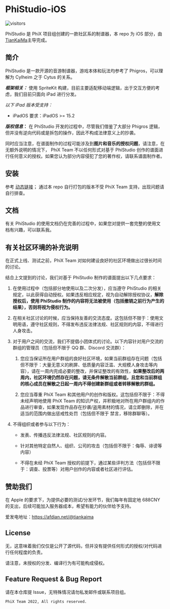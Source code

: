 # PhiStudio-iOS

![visitors](https://visitor-badge.glitch.me/badge?page_id=tiankaima.PhiStudioiOS&left_color=green&right_color=red)

PhiStudio 是 PhiX 项目组创建的一款社区系的制谱器，本 repo 为 iOS 部分，由[TianKaiMa](https://github.com/tiankaima)主导完成。

## 简介

PhiStudio 是一款开源的音游制谱器，游戏本体和玩法均参考了 Phigros，可以理解为 Cylheim 之于 Cytus 的关系。

**_框架相关：_** 使用 SpriteKit 构建，目前主要适配移动端逻辑，出于交互方便的考虑，我们目前只面向 iPad 进行分发。

_以下 iPad 版本受支持：_

-   iPadOS 要求：iPadOS >= 15.2

**_版权信息_：** 在 PhiStudio 开发的过程中，尽管我们借鉴了大部分 Phigros 逻辑，但并没有逆向代码或是拆包的操作，因此不构成法律意义上的抄袭。

同时应当注意，在谱面制作的过程可能涉及到**图片和音乐的授权问题**，请注意，在无额外说明的情况下， PhiX Team 不以任何形式对基于 PhiStudio 创作的谱面进行任何意义的授权。如果您认为部分内容侵犯了您的著作权，请联系谱面制作者。

## 安装

参考 [动态链接](https://t.bilibili.com/672026283068096532)； 通过本 repo 自行打包的版本不受 PhiX Team 支持，出现问题请自行排查。

## 文档

有关 PhiStudio 的使用文档仍在完善的过程中，如果您对提供一套完整的使用文档有兴趣，可以联系我。

## 有关社区环境的补充说明

在正式上线、测试之前，PhiX Team 对如何建设良好的社区环境做出过很长时间的讨论。

结合上文提到的讨论，我们对基于 PhiStudio 制作的谱面提出以下几点要求：

1. 在使用过程中（包括部分地使用以及二次分发），应当遵守 PhiStudio 的相关规定，以此获得自动授权。如果违反相应规定，视为自动解除授权协议，**解除授权后，使用 PhiStudio 制作的内容将无法被使用（包括撤销之前行为产生的结果），否则将视为侵权行为。**

2. 在相关社区讨论的时候，应当保持友善的交流态度。这包括但不限于：使用文明用语，遵守社区规则，不得发布违反法律法规、社区规则的内容，不得进行人身攻击。

3. 对于用户之间的交流，我们不提倡小团体式的讨论。以下内容针对用户交流的群组的管理员（包括但不限于 QQ 群、Discord 交流群）：

    1. 您应当保证所在用户群组的良好社区环境，如果当前群组存在问题（包括但不限于：大量无意义的刷屏、低质量内容泛滥、大规模人身攻击等内容），请在一周内完成必要的整改，并保证整改的有效性，**如果整改后的两周内，社区环境仍然存在问题，请无条件解散当前群组，且您和当前群组的核心成员在解散之日起一周内不得创建新群组或者转移解散的群组。**

    2. 您应当尊重 PhiX Team 和其他用户的创作和版权。这包括但不限于：不得未经声明地使用 PhiX Team 的知识产权，并积极地对所在用户群组内的作品进行审查，如果发现作品存在抄袭/盗用素材的情况，请立即删除，并在适当的范围内做出惩戒性处罚（包括但不限于 禁言，移除群聊等）。

4. 不得组织或者参与以下行为：

    - 发表、传播违反法律法规、社区规则的内容。

    - 针对其他特定自然人、组织、公司的攻击（包括但不限于：侮辱、诽谤等内容）

    - 不得在未经 PhiX Team 授权的前提下，通过某些评判方法（包括但不限于：调查、投票等）对用户创作的内容或者社区进行评估。

## 赞助我们

在 Apple 的要求下，为提供必要的测试/分发环节，我们每年有固定地 688CNY 的支出，后续可能加入服务器成本，希望有能力的伙伴给予支持。

爱发电地址：https://afdian.net/@tiankaima

## License

无，这意味着我们仅仅是公开了源代码，但并没有提供任何形式的授权/对代码进行任何程度的负责。

请注意，未授权的分发、编译行为有可能构成侵权。

## Feature Request & Bug Report

请在本仓库提 Issue，无特殊情况请勿私发邮件或联系项目组。

```txt
PhiX Team 2022, All rights reserved.
```
